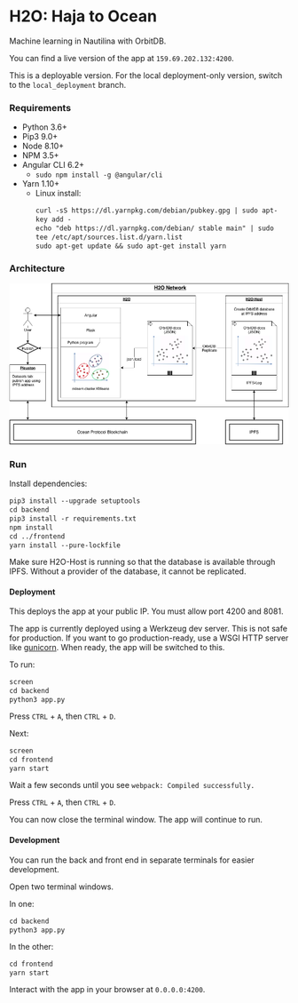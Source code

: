 # H2O: Haja to Ocean

Machine learning in Nautilina with OrbitDB.

You can find a live version of the app at `159.69.202.132:4200`.

This is a deployable version. For the local deployment-only version, switch to the `local_deployment` branch.


### Requirements

- Python 3.6+
- Pip3 9.0+
- Node 8.10+
- NPM 3.5+
- Angular CLI 6.2+
  - `sudo npm install -g @angular/cli`
- Yarn 1.10+
   - Linux install:
      ```
      curl -sS https://dl.yarnpkg.com/debian/pubkey.gpg | sudo apt-key add -
      echo "deb https://dl.yarnpkg.com/debian/ stable main" | sudo tee /etc/apt/sources.list.d/yarn.list
      sudo apt-get update && sudo apt-get install yarn
      ```

### Architecture

![Architecture Diagram](/doc/OceanHaja.png)


### Run

Install dependencies:
```
pip3 install --upgrade setuptools
cd backend
pip3 install -r requirements.txt
npm install
cd ../frontend
yarn install --pure-lockfile
```

Make sure H2O-Host is running so that the database is available through IPFS. Without a provider of the database, it cannot be replicated.

#### Deployment

This deploys the app at your public IP. You must allow port 4200 and 8081.

The app is currently deployed using a Werkzeug dev server. This is not safe for production. If you want to go production-ready, use a WSGI HTTP server like [gunicorn](https://gunicorn.org/). When ready, the app will be switched to this.

To run:
```
screen
cd backend
python3 app.py
```
Press `CTRL` + `A`, then `CTRL` + `D`.

Next:
```
screen
cd frontend
yarn start
```
Wait a few seconds until you see `webpack: Compiled successfully.`

Press `CTRL` + `A`, then `CTRL` + `D`.

You can now close the terminal window. The app will continue to run.


#### Development

You can run the back and front end in separate terminals for easier development.

Open two terminal windows.

In one:
```
cd backend
python3 app.py
```
In the other:
```
cd frontend
yarn start
```

Interact with the app in your browser at `0.0.0.0:4200`.

